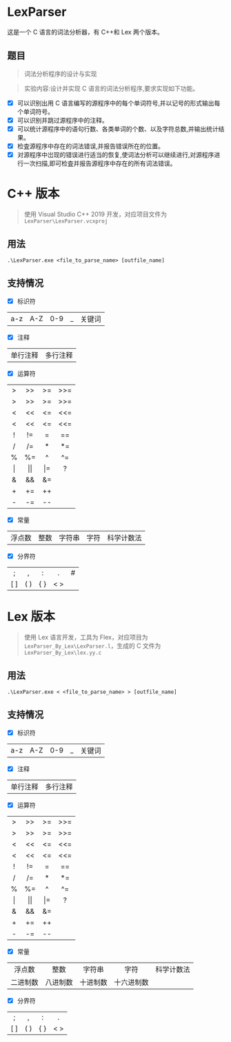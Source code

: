 # LexParser

这是一个 C 语言的词法分析器，有 C++和 Lex 两个版本。

## 题目

> 词法分析程序的设计与实现

> 实验内容:设计并实现 C 语言的词法分析程序,要求实现如下功能。

-   [x] 可以识别出用 C 语言编写的源程序中的每个单词符号,并以记号的形式输出每个单词符号。
-   [x] 可以识别并跳过源程序中的注释。
-   [x] 可以统计源程序中的语句行数、各类单词的个数、以及字符总数,并输出统计结果。
-   [x] 检査源程序中存在的词法错误,并报告错误所在的位置。
-   [x] 对源程序中岀现的错误进行适当的恢复,使词法分析可以继续进行,对源程序进行一次扫描,即可检査并报告源程序中存在的所有词法错误。

# C++ 版本

> 使用 Visual Studio C++ 2019 开发，对应项目文件为 `LexParser\LexParser.vcxproj`

## 用法

```
.\LexParser.exe <file_to_parse_name> [outfile_name]
```

## 支持情况

-   [x] 标识符

|     |     |     |     |        |
| :-: | :-: | :-: | :-: | :----: |
| a-z | A-Z | 0-9 | \_  | 关键词 |

-   [x] 注释

|          |          |
| :------: | :------: |
| 单行注释 | 多行注释 |

-   [x] 运算符

|     |      |     |     |
| :-: | :--: | :-: | :-: |
|  >  |  >>  | >=  | >>= |
|  >  |  >>  | >=  | >>= |
|  <  |  <<  | <=  | <<= |
|  <  |  <<  | <=  | <<= |
|  !  |  !=  |  =  | ==  |
|  /  |  /=  | \*  | \*= |
|  %  |  %=  |  ^  | ^=  |
| \|  | \|\| | \|= |  ?  |
|  &  |  &&  | &=  |
|  +  |  +=  | ++  |
|  -  |  -=  | --  |

-   [x] 常量

|        |      |        |      |            |
| :----: | :--: | :----: | :--: | :--------: |
| 浮点数 | 整数 | 字符串 | 字符 | 科学计数法 |

-   [x] 分界符

|     |     |     |     |     |
| :-: | :-: | :-: | :-: | :-: |
|  ;  |  ,  |  :  |  .  |  #  |
| [ ] | ( ) | { } | < > |

# Lex 版本

> 使用 Lex 语言开发，工具为 Flex，对应项目为 `LexParser_By_Lex\LexParser.l`，生成的 C 文件为 `LexParser_By_Lex\lex.yy.c`

## 用法

```
.\LexParser.exe < <file_to_parse_name> > [outfile_name]
```

## 支持情况

-   [x] 标识符

|     |     |     |     |        |
| :-: | :-: | :-: | :-: | :----: |
| a-z | A-Z | 0-9 | \_  | 关键词 |

-   [x] 注释

|          |          |
| :------: | :------: |
| 单行注释 | 多行注释 |

-   [x] 运算符

|     |      |     |     |
| :-: | :--: | :-: | :-: |
|  >  |  >>  | >=  | >>= |
|  >  |  >>  | >=  | >>= |
|  <  |  <<  | <=  | <<= |
|  <  |  <<  | <=  | <<= |
|  !  |  !=  |  =  | ==  |
|  /  |  /=  | \*  | \*= |
|  %  |  %=  |  ^  | ^=  |
| \|  | \|\| | \|= |  ?  |
|  &  |  &&  | &=  |
|  +  |  +=  | ++  |
|  -  |  -=  | --  |

-   [x] 常量

|          |          |          |            |            |
| :------: | :------: | :------: | :--------: | :--------: |
|  浮点数  |   整数   |  字符串  |    字符    | 科学计数法 |
| 二进制数 | 八进制数 | 十进制数 | 十六进制数 |            |

-   [x] 分界符

|     |     |     |     |
| :-: | :-: | :-: | :-: |
|  ;  |  ,  |  :  |  .  |
| [ ] | ( ) | { } | < > |
